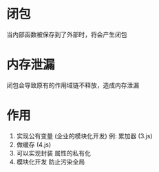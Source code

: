# 闭包
当内部函数被保存到了外部时，将会产生闭包

# 内存泄漏
闭包会导致原有的作用域链不释放，造成内存泄漏

# 作用
1. 实现公有变量 (企业的模块化开发)
    例: 累加器 (3.js)
2. 做缓存 (4.js)
3. 可以实现封装 属性的私有化
4. 模块化开发 防止污染全局





